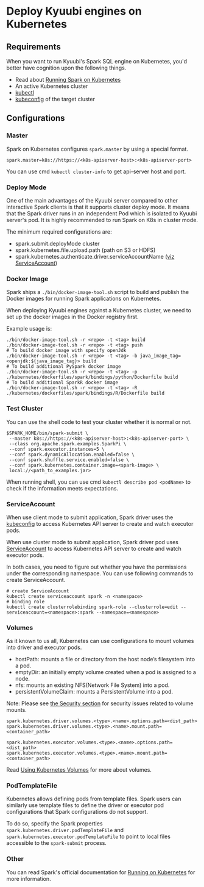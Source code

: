 <!--
- Licensed to the Apache Software Foundation (ASF) under one or more
- contributor license agreements.  See the NOTICE file distributed with
- this work for additional information regarding copyright ownership.
- The ASF licenses this file to You under the Apache License, Version 2.0
- (the "License"); you may not use this file except in compliance with
- the License.  You may obtain a copy of the License at
-
-   http://www.apache.org/licenses/LICENSE-2.0
-
- Unless required by applicable law or agreed to in writing, software
- distributed under the License is distributed on an "AS IS" BASIS,
- WITHOUT WARRANTIES OR CONDITIONS OF ANY KIND, either express or implied.
- See the License for the specific language governing permissions and
- limitations under the License.
-->

# Deploy Kyuubi engines on Kubernetes

## Requirements

When you want to run Kyuubi's Spark SQL engine on Kubernetes, you'd better have cognition upon the following things.

* Read about [Running Spark on Kubernetes](https://spark.apache.org/docs/latest/running-on-kubernetes.html)
* An active Kubernetes cluster
* [kubectl](https://kubernetes.io/docs/reference/kubectl/overview/)
* [kubeconfig](https://kubernetes.io/docs/concepts/configuration/organize-cluster-access-kubeconfig/) of the target cluster

## Configurations

### Master

Spark on Kubernetes configures `spark.master` by using a special format.

`spark.master=k8s://https://<k8s-apiserver-host>:<k8s-apiserver-port>`

You can use cmd `kubectl cluster-info` to get api-server host and port.

### Deploy Mode

One of the main advantages of the Kyuubi server compared to other interactive Spark clients is that it supports cluster deploy mode.
It means that the Spark driver runs in an independent Pod which is isolated to Kyuubi server's pod.
It is highly recommended to run Spark on K8s in cluster mode.

The minimum required configurations are:

* spark.submit.deployMode cluster
* spark.kubernetes.file.upload.path (path on S3 or HDFS)
* spark.kubernetes.authenticate.driver.serviceAccountName ([viz ServiceAccount](#serviceaccount))

### Docker Image

Spark ships a `./bin/docker-image-tool.sh` script to build and publish the Docker images for running Spark applications on Kubernetes.

When deploying Kyuubi engines against a Kubernetes cluster, we need to set up the docker images in the Docker registry first.

Example usage is:

```shell
./bin/docker-image-tool.sh -r <repo> -t <tag> build
./bin/docker-image-tool.sh -r <repo> -t <tag> push
# To build docker image with specify openJdk 
./bin/docker-image-tool.sh -r <repo> -t <tag> -b java_image_tag=<openjdk:${java_image_tag}> build
# To build additional PySpark docker image
./bin/docker-image-tool.sh -r <repo> -t <tag> -p ./kubernetes/dockerfiles/spark/bindings/python/Dockerfile build
# To build additional SparkR docker image
./bin/docker-image-tool.sh -r <repo> -t <tag> -R ./kubernetes/dockerfiles/spark/bindings/R/Dockerfile build
```

### Test Cluster

You can use the shell code to test your cluster whether it is normal or not.

```shell
$SPARK_HOME/bin/spark-submit \
 --master k8s://https://<k8s-apiserver-host>:<k8s-apiserver-port> \
 --class org.apache.spark.examples.SparkPi \
 --conf spark.executor.instances=5 \
 --conf spark.dynamicAllocation.enabled=false \
 --conf spark.shuffle.service.enabled=false \
 --conf spark.kubernetes.container.image=<spark-image> \
 local://<path_to_examples.jar>
```

When running shell, you can use cmd `kubectl describe pod <podName>` to check if the information meets expectations.

### ServiceAccount

When use client mode to submit application, Spark driver uses the [kubeconfig](https://kubernetes.io/docs/concepts/configuration/organize-cluster-access-kubeconfig/) to access Kubernetes API server to create and watch executor pods.

When use cluster mode to submit application, Spark driver pod uses [ServiceAccount](https://kubernetes.io/docs/concepts/security/service-accounts/) to access Kubernetes API server to create and watch executor pods.

In both cases, you need to figure out whether you have the permissions under the corresponding namespace. You can use following commands to create ServiceAccount.

```shell
# create ServiceAccount
kubectl create serviceaccount spark -n <namespace>
# binding role
kubectl create clusterrolebinding spark-role --clusterrole=edit --serviceaccount=<namespace>:spark --namespace=<namespace>
```

### Volumes

As it known to us all, Kubernetes can use configurations to mount volumes into driver and executor pods.

* hostPath: mounts a file or directory from the host node’s filesystem into a pod.
* emptyDir: an initially empty volume created when a pod is assigned to a node.
* nfs: mounts an existing NFS(Network File System) into a pod.
* persistentVolumeClaim: mounts a PersistentVolume into a pod.

Note: Please
see [the Security section](https://spark.apache.org/docs/latest/running-on-kubernetes.html#security) for security issues related to volume mounts.

```
spark.kubernetes.driver.volumes.<type>.<name>.options.path=<dist_path>
spark.kubernetes.driver.volumes.<type>.<name>.mount.path=<container_path>

spark.kubernetes.executor.volumes.<type>.<name>.options.path=<dist_path>
spark.kubernetes.executor.volumes.<type>.<name>.mount.path=<container_path>
```

Read [Using Kubernetes Volumes](https://spark.apache.org/docs/latest/running-on-kubernetes.html#using-kubernetes-volumes) for more about volumes.

### PodTemplateFile

Kubernetes allows defining pods from template files. Spark users can similarly use template files to define the driver or executor pod configurations that Spark configurations do not support.

To do so, specify the Spark properties `spark.kubernetes.driver.podTemplateFile` and `spark.kubernetes.executor.podTemplateFile` to point to local files accessible to the `spark-submit` process.

### Other

You can read Spark's official documentation for [Running on Kubernetes](https://spark.apache.org/docs/latest/running-on-kubernetes.html) for more information.
